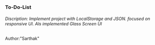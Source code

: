 <h3>To-Do-List</h3>
<h6>Discription: Implement project with LocalStorage and JSON. focused on responsive UI. Als implemented Glass Screen UI</h6>
<p>Author:"Sarthak"</p>
